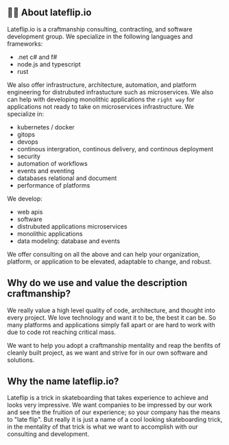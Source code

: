 ## 🙋‍♀️ About lateflip.io

Lateflip.io is a craftmanship consulting, contracting, and software development group. We specialize in the following languages and frameworks: 
- .net c# and f#
- node.js and typescript
- rust

We also offer infrastructure, architecture, automation, and platform engineering for distrubuted infrastucture such as microservices. We also can help with developing monolithic applications the `right way` for applications not ready to take on microservices infrastructure. We specialize in: 
- kubernetes / docker
- gitops
- devops
- continous intergration, continous delivery, and continous deployment
- security
- automation of workflows
- events and eventing
- databases relational and document
- performance of platforms

We develop: 
- web apis
- software
- distrubuted applications microservices
- monolithic applications
- data modeling: database and events

We offer consulting on all the above and can help your organization, platform, or application to be elevated, adaptable to change, and robust. 

## Why do we use and value the description craftmanship? 

We really value a high level quality of code, architecture, and thought into every project. We love technology and want it to be, the best it can be. So many platforms and applications simply fall apart or are hard to work with due to code rot reaching critical mass.

We want to help you adopt a craftmanship mentality and reap the benfits of cleanly built project, as we want and strive for in our own software and solutions. 

## Why the name lateflip.io? 

Lateflip is a trick in skateboarding that takes experience to achieve and looks very impressive. We want companies to be impressed by our work and see the the fruition of our experience; so your company has the means to "late flip". But really it is just a name of a cool looking skateboarding trick, in the mentality of that trick is what we want to accomplish with our consulting and development. 


<!--

**Here are some ideas to get you started:**

🙋‍♀️ A short introduction - what is your organization all about?
🌈 Contribution guidelines - how can the community get involved?
👩‍💻 Useful resources - where can the community find your docs? Is there anything else the community should know?
🍿 Fun facts - what does your team eat for breakfast?
🧙 Remember, you can do mighty things with the power of [Markdown](https://docs.github.com/github/writing-on-github/getting-started-with-writing-and-formatting-on-github/basic-writing-and-formatting-syntax)
-->

